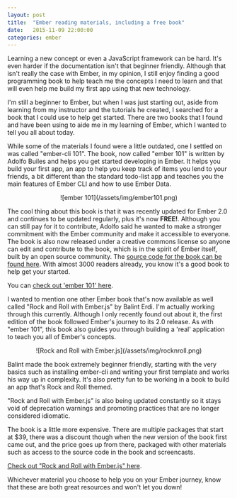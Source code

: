 ```yaml
---
layout: post
title:  "Ember reading materials, including a free book"
date:   2015-11-09 22:00:00
categories: ember
---
```


Learning a new concept or even a JavaScript framework can be hard. It's even harder if the documentation isn't that beginner friendly. Although that isn't really the case with Ember, in my opinion, I still enjoy finding a good programming book to help teach me the concepts I need to learn and that will even help me build my first app using that new technology.

I'm still a beginner to Ember, but when I was just starting out, aside from learning from my instructor and the tutorials he created, I searched for a book that I could use to help get started. There are two books that I found and have been using to aide me in my learning of Ember, which I wanted to tell you all about today.

While some of the materials I found were a little outdated, one I settled on was called "ember-cli 101". The book, now called "ember 101" is written by Adolfo Builes and helps you get started developing in Ember. It helps you build your first app, an app to help you keep track of items you lend to your friends, a bit different than the standard todo-list app and teaches you the main features of Ember CLI and how to use Ember Data.

<center>
![ember 101](/assets/img/ember101.png)
</center>

The cool thing about this book is that it was recently updated for Ember 2.0 and continues to be updated regularly, plus it's now <strong>FREE!</strong>. Although you can still pay for it to contribute, Adolfo said he wanted to make a stronger commitment with the Ember community and make it accessible to everyone. The book is also now released under a creative commons license so anyone can edit and contribute to the book, which is in the spirit of Ember itself, built by an open source community. The [source code for the book can be found here](https://github.com/abuiles/ember-101). With almost 3000 readers already, you know it's a good book to help get your started.

You can [check out 'ember 101' here](https://leanpub.com/ember-cli-101).

I wanted to mention one other Ember book that's now available as well called "Rock and Roll with Ember.js" by Balint Erdi. I'm actually working through this currently. Although I only recently found out about it, the first edition of the book followed Ember's journey to its 2.0 release. As with "ember 101", this book also guides you through building a 'real' application to teach you all of Ember's concepts.

<center>
![Rock and Roll with Ember.js](/assets/img/rocknroll.png)
</center>

Balint made the book extremely beginner friendly, starting with the very basics such as installing ember-cli and writing your first template and works his way up in complexity. It's also pretty fun to be working in a book to build an app that's Rock and Roll themed.

"Rock and Roll with Ember.js" is also being updated constantly so it stays void of deprecation warnings and promoting practices that are no longer considered idiomatic.

The book is a little more expensive. There are multiple packages that start at $39, there was a discount though when the new version of the book first came out, and the price goes up from there, packaged with other materials such as access to the source code in the book and screencasts.

[Check out "Rock and Roll with Ember.js" here](http://balinterdi.com/rock-and-roll-with-emberjs/).

Whichever material you choose to help you on your Ember journey, know that these are both great resources and won't let you down!

